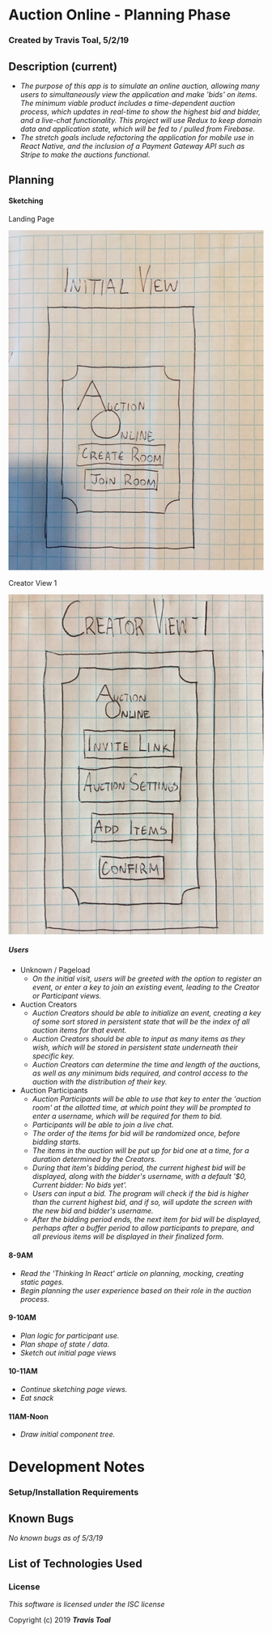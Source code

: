 # Auction Online - Planning Phase

### Created by **Travis Toal**, 5/2/19

## Description (current)
* _The purpose of this app is to simulate an online auction, allowing many users to simultaneously view the application and make 'bids' on items. The minimum viable product includes a time-dependent auction process, which updates in real-time to show the highest bid and bidder, and a live-chat functionality. This project will use Redux to keep domain data and application state, which will be fed to / pulled from Firebase._
* _The stretch goals include refactoring the application for mobile use in React Native, and the inclusion of a Payment Gateway API such as Stripe to make the auctions functional._

## Planning

#### Sketching

Landing Page

![Landing View](src/assets/images/landing.jpg)

Creator View 1

![Creator View 1](src/assets/images/creator_view_1.jpg)

##### Users
* Unknown / Pageload
  * _On the initial visit, users will be greeted with the option to register an event, or enter a key to join an existing event, leading to the Creator or Participant views._
* Auction Creators
  * _Auction Creators should be able to initialize an event, creating a key of some sort stored in persistent state that will be the index of all auction items for that event._
  * _Auction Creators should be able to input as many items as they wish, which will be stored in persistent state underneath their specific key._
  * _Auction Creators can determine the time and length of the auctions, as well as any minimum bids required, and control access to the auction with the distribution of their key._
* Auction Participants
  * _Auction Participants will be able to use that key to enter the 'auction room' at the allotted time, at which point they will be prompted to enter a username, which will be required for them to bid._
  * _Participants will be able to join a live chat._
  * _The order of the items for bid will be randomized once, before bidding starts._
  * _The items in the auction will be put up for bid one at a time, for a duration determined by the Creators._
  * _During that item's bidding period, the current highest bid will be displayed, along with the bidder's username, with a default '$0, Current bidder: No bids yet'._
  * _Users can input a bid. The program will check if the bid is higher than the current highest bid, and if so, will update the screen with the new bid and bidder's username._
  * _After the bidding period ends, the next item for bid will be displayed, perhaps after a buffer period to allow participants to prepare, and all previous items will be displayed in their finalized form._

#### 8-9AM
* _Read the 'Thinking In React' article on planning, mocking, creating static pages._
* _Begin planning the user experience based on their role in the auction process._

#### 9-10AM
* _Plan logic for participant use._
* _Plan shape of state / data._
* _Sketch out initial page views_

#### 10-11AM
* _Continue sketching page views._
* _Eat snack_

#### 11AM-Noon
* _Draw initial component tree._

# Development Notes

### Setup/Installation Requirements

## Known Bugs
_No known bugs as of 5/3/19_


## List of Technologies Used

### License

_This software is licensed under the ISC license_

Copyright (c) 2019
**_Travis Toal_**  

